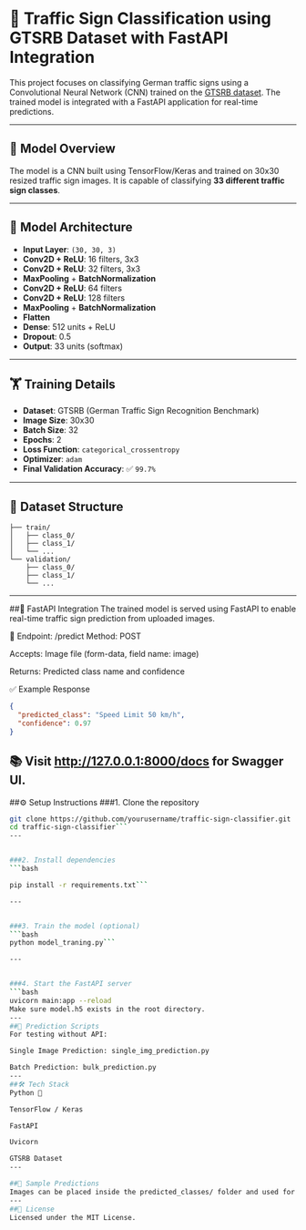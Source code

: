  # 🚦 Traffic Sign Classification using GTSRB Dataset with FastAPI Integration

This project focuses on classifying German traffic signs using a Convolutional Neural Network (CNN) trained on the [GTSRB dataset](https://benchmark.ini.rub.de/?section=gtsrb&subsection=dataset). The trained model is integrated with a FastAPI application for real-time predictions.

---

## 🧠 Model Overview

The model is a CNN built using TensorFlow/Keras and trained on 30x30 resized traffic sign images. It is capable of classifying **33 different traffic sign classes**.

---

## 🔧 Model Architecture

- **Input Layer**: `(30, 30, 3)`
- **Conv2D + ReLU**: 16 filters, 3x3
- **Conv2D + ReLU**: 32 filters, 3x3
- **MaxPooling** + **BatchNormalization**
- **Conv2D + ReLU**: 64 filters
- **Conv2D + ReLU**: 128 filters
- **MaxPooling** + **BatchNormalization**
- **Flatten**
- **Dense**: 512 units + ReLU
- **Dropout**: 0.5
- **Output**: 33 units (softmax)

---

## 🏋️ Training Details

- **Dataset**: GTSRB (German Traffic Sign Recognition Benchmark)
- **Image Size**: 30x30
- **Batch Size**: 32
- **Epochs**: 2
- **Loss Function**: `categorical_crossentropy`
- **Optimizer**: `adam`
- **Final Validation Accuracy**: ✅ `99.7%`

---

## 📁 Dataset Structure
```dataset/
├── train/
│   ├── class_0/
│   ├── class_1/
│   └── ...
└── validation/
    ├── class_0/
    ├── class_1/
    └── ...
```
---


##🚀 FastAPI Integration
The trained model is served using FastAPI to enable real-time traffic sign prediction from uploaded images.

🔌 Endpoint: /predict
Method: POST

Accepts: Image file (form-data, field name: image)

Returns: Predicted class name and confidence

✅ Example Response
```json
{
  "predicted_class": "Speed Limit 50 km/h",
  "confidence": 0.97
}
```
📚 Visit http://127.0.0.1:8000/docs for Swagger UI.
---


##⚙️ Setup Instructions
###1. Clone the repository
```bash
git clone https://github.com/yourusername/traffic-sign-classifier.git
cd traffic-sign-classifier```
---


###2. Install dependencies
```bash

pip install -r requirements.txt```

---


###3. Train the model (optional)
```bash
python model_traning.py```

---


###4. Start the FastAPI server
```bash
uvicorn main:app --reload
Make sure model.h5 exists in the root directory.
---
##🧪 Prediction Scripts
For testing without API:

Single Image Prediction: single_img_prediction.py

Batch Prediction: bulk_prediction.py
---
##🛠 Tech Stack
Python 🐍

TensorFlow / Keras

FastAPI

Uvicorn

GTSRB Dataset
---

##📸 Sample Predictions
Images can be placed inside the predicted_classes/ folder and used for testing.
---
##📄 License
Licensed under the MIT License.




